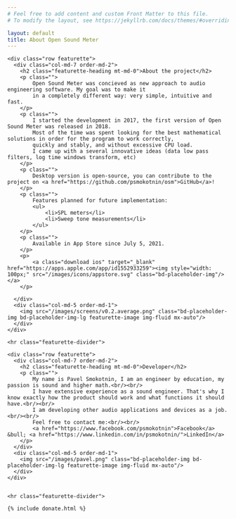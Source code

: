 ```yaml
---
# Feel free to add content and custom Front Matter to this file.
# To modify the layout, see https://jekyllrb.com/docs/themes/#overriding-theme-defaults

layout: default
title: About Open Sound Meter
---
```

  
<!-- Marketing messaging and featurettes
================================================== -->
<!-- Wrap the rest of the page in another container to center all the content. -->


<div class="container marketing">

    <div class="row featurette">
      <div class="col-md-7 order-md-2">
        <h2 class="featurette-heading mt-md-0">About the project</h2>
        <p class="">
            Open Sound Meter was concieved as new approach to audio engineering software. My goal was to make it 
            in a completely different way: very simple, intuitive and fast.
        </p>
        <p class="">
            I started the development in 2017, the first version of Open Sound Meter was released in 2018.
            Most of the time was spent looking for the best mathematical solutions in order for the program to work correctly, 
            quickly and stably, and without excessive CPU load. 
            I came up with a several innovative ideas (data low pass filters, log time windows transform, etc)
        </p>
        <p class="">
            Desktop version is open-source, you can contribute to the project on <a href="https://github.com/psmokotnin/osm">GitHub</a>!
        </p>
        <p class="">
            Features planned for future implementation:
            <ul>
                <li>SPL meters</li>
                <li>Sweep tone measurements</li>
            </ul>
        </p>
        <p class="">
            Available in App Store since July 5, 2021.
        </p>
        <p>
            <a class="download ios" target="_blank" href="https://apps.apple.com/app/id1552933259"><img style="width: 100px;" src="/images/icons/appstore.svg" class="bd-placeholder-img"/></a>
        </p>
        
      </div>
      <div class="col-md-5 order-md-1">
        <img src="/images/screens/v0.2.average.png" class="bd-placeholder-img bd-placeholder-img-lg featurette-image img-fluid mx-auto"/>
      </div>
    </div>

    <hr class="featurette-divider">
    
    <div class="row featurette">
      <div class="col-md-7 order-md-2">
        <h2 class="featurette-heading mt-md-0">Developer</h2>
        <p class="">
            My name is Pavel Smokotnin, I am an engineer by education, my passion is sound and higher math.<br/><br/>
            I have extensive experience as a sound engineer. That's why I know exactly how the product should work and what functions it should have.<br/><br/>
            I am developing other audio applications and devices as a job.<br/><br/>
            Feel free to contact me:<br/><br/>
            <a href="https://www.facebook.com/psmokotnin">Facebook</a> &bull; <a href="https://www.linkedin.com/in/psmokotnin/">LinkedIn</a>
        </p>
      </div>
      <div class="col-md-5 order-md-1">
        <img src="/images/pavel.png" class="bd-placeholder-img bd-placeholder-img-lg featurette-image img-fluid mx-auto"/>
      </div>
    </div>
    

    <hr class="featurette-divider">
    
    {% include donate.html %}
    
</div>

<script>
$('.download.ios').click(function() {
    gtag('event', 'appstore', {
        'os' : 'ipad'
    });
    return true;
});
</script>